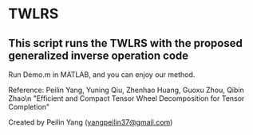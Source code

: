 # TWLRS

## This script runs the TWLRS with the proposed generalized inverse operation code

 Run Demo.m in MATLAB, and you can enjoy our method.

 Reference: Peilin Yang, Yuning Qiu, Zhenhao Huang, Guoxu Zhou, Qibin Zhao\n
            "Efficient and Compact Tensor Wheel Decomposition for Tensor Completion"

 Created by Peilin Yang (yangpeilin37@gmail.com)
